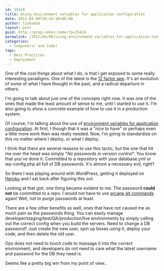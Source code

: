 ```yaml
---
id: 15424
title: Using environment variables for application configuration
date: 2012-04-09T20:24:16+00:00
author: tsykoduk
layout: post
guid: http://greg.nokes.name/?p=15424
permalink: /2012/04/09/using-environment-variables-for-application-configuration/
categories:
  - Computers! and Code!
tags:
  - Best Practices
  - Deployment
---
```

<p>One of the cool things about what I do, is that I get exposed to some really interesting paradigms. One of the latest is the <a href="http://www.12factor.net/">12 factor app</a>. It's an evolution of some of what I have thought in the past, and a radical departure in others.

<p>I'm going to talk about just one of the concepts right now. It was one of the ones that made the least amount of sense to me, until I started to use it. I'm also going to show a concrete example of how to use it in a production system.</p>

<!--more-->

<p>Of course, I'm talking about the use of <a href="http://www.12factor.net/config">environment variables for application configuration</a>. At first, I though that it was a "nice to have" or perhaps even a little more work then was really needed. Now, I'm going to standardize on this no matter where I deploy, or what I deploy.</p>

<p>I think that there are several reasons to use this tactic, but the one that hit me over the head was simply "<em>No passwords in version control</em>". You know that you've done it. Committed to a repository with your database.yml or wp-config.php all full of DB passwords. It's almost a necessary evil, right?</p>

<p>So there I was playing around with WordPress, getting it deployed on <a href="http://heroku.com">Heroku</a> and I sat back after figuring this out:</p>

<script src="https://gist.github.com/2347227.js"> </script>

<p>Looking at that gist, one thing became evident to me. The password <strong>could not</strong> be committed to a repo. I would not have to use <a href="http://progit.org/book/ch6-4.html">arcane git commands</a> again! Well, not to purge passwords at least.</p> 

<p>There are a few other benefits as well, ones that have not caused me as much pain as the passwords thing. You can easily manage developer/staging/test/QA/production/live environments by simply calling out the correct config when you build the servers. Need to change a DB password? Just create the new user, spin up boxes using it, deploy your code, and then delete the old user.</p>

<p>Ops does not need to touch code to massage it into the correct environment, and developers do not need to care what the latest username and password for the DB they need is.</p>

<p>Seems like a pretty big win from my point of view..</p>